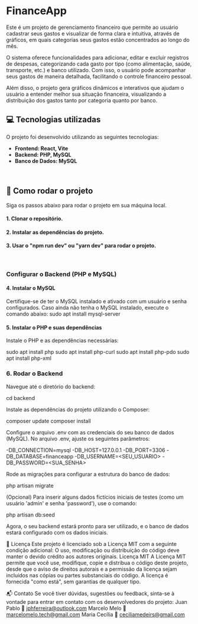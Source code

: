 # FinanceApp

Este é um projeto de gerenciamento financeiro que permite ao usuário cadastrar seus gastos e visualizar de forma clara e intuitiva, através de gráficos, em quais categorias seus gastos estão concentrados ao longo do mês.

O sistema oferece funcionalidades para adicionar, editar e excluir registros de despesas, categorizando cada gasto por tipo (como alimentação, saúde, transporte, etc.) e banco utilizado. Com isso, o usuário pode acompanhar seus gastos de maneira detalhada, facilitando o controle financeiro pessoal.

Além disso, o projeto gera gráficos dinâmicos e interativos que ajudam o usuário a entender melhor sua situação financeira, visualizando a distribuição dos gastos tanto por categoria quanto por banco.

## 💻 Tecnologias utilizadas

O projeto foi desenvolvido utilizando as seguintes tecnologias:
- **Frontend: React, Vite**
- **Backend: PHP, MySQL**
- **Banco de Dados: MySQL**

<br>

## 🚀 Como rodar o projeto

Siga os passos abaixo para rodar o projeto em sua máquina local.

#### 1. Clonar o repositório.
#### 2. Instalar as dependências do projeto.
#### 3. Usar o "npm run dev" ou "yarn dev" para rodar o projeto.

<br>

### Configurar o Backend (PHP e MySQL)

#### 4. Instalar o MySQL
Certifique-se de ter o MySQL instalado e ativado com um usuário e senha configurados. Caso ainda não tenha o MySQL instalado, execute o comando abaixo:
sudo apt install mysql-server

#### 5. Instalar o PHP e suas dependências
Instale o PHP e as dependências necessárias:

sudo apt install php
sudo apt install php-curl
sudo apt install php-pdo
sudo apt install php-xml

### 6. Rodar o Backend
Navegue até o diretório do backend:

cd backend

Instale as dependências do projeto utilizando o Composer:

composer update
composer install

Configure o arquivo .env com as credenciais do seu banco de dados (MySQL). No arquivo .env, ajuste os seguintes parâmetros:

-DB_CONNECTION=mysql
-DB_HOST=127.0.0.1
-DB_PORT=3306
-DB_DATABASE=financeapp
-DB_USERNAME=<SEU_USUARIO>
-DB_PASSWORD=<SUA_SENHA>

Rode as migrações para configurar a estrutura do banco de dados:

php artisan migrate

(Opcional) Para inserir alguns dados fictícios iniciais de testes (como um usuário 'admin' e senha 'password'), use o comando:

php artisan db:seed

Agora, o seu backend estará pronto para ser utilizado, e o banco de dados estará configurado com os dados iniciais.

📜 Licença
Este projeto é licenciado sob a Licença MIT com a seguinte condição adicional:
O uso, modificação ou distribuição do código deve manter o devido crédito aos autores originais.
Licença MIT
A Licença MIT permite que você use, modifique, copie e distribua o código deste projeto, desde que o aviso de direitos autorais e a permissão da licença sejam incluídos nas cópias ou partes substanciais do código. A licença é fornecida "como está", sem garantias de qualquer tipo.

📬 Contato
Se você tiver dúvidas, sugestões ou feedback, sinta-se à vontade para entrar em contato com os desenvolvedores do projeto:
Juan Pablo
📧 jphferreira@outlook.com
Marcelo Melo
📧 marcelomelo.tech@gmail.com
Maria Cecília
📧 ceciliamedeirs@gmail.com

